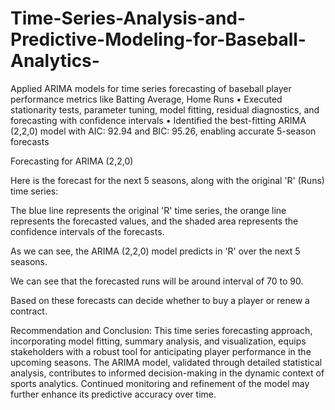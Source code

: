 # Time-Series-Analysis-and-Predictive-Modeling-for-Baseball-Analytics-

Applied ARIMA models for time series forecasting of baseball player performance metrics like Batting Average, Home Runs • Executed stationarity tests, parameter tuning, model fitting, residual diagnostics, and forecasting with confidence intervals • Identified the best-fitting ARIMA (2,2,0) model with AIC: 92.94 and BIC: 95.26, enabling accurate 5-season forecasts

Forecasting for ARIMA (2,2,0)

Here is the forecast for the next 5 seasons, along with the original 'R' (Runs) time series:

The blue line represents the original 'R' time series, the orange line represents the forecasted values, and the shaded area represents the confidence intervals of the forecasts.

As we can see, the ARIMA (2,2,0) model predicts in 'R' over the next 5 seasons.

We can see that the forecasted runs will be around interval of 70 to 90.

Based on these forecasts can decide whether to buy a player or renew a contract.

Recommendation and Conclusion: This time series forecasting approach, incorporating model fitting, summary analysis, and visualization, equips stakeholders with a robust tool for anticipating player performance in the upcoming seasons. The ARIMA model, validated through detailed statistical analysis, contributes to informed decision-making in the dynamic context of sports analytics. Continued monitoring and refinement of the model may further enhance its predictive accuracy over time.

